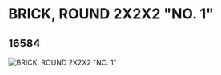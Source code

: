 # BRICK, ROUND 2X2X2 "NO. 1"
## 16584
![BRICK, ROUND 2X2X2 "NO. 1"](https://lc-www-live-s.legocdn.com/media/bricks/5/2/6062373.jpg)